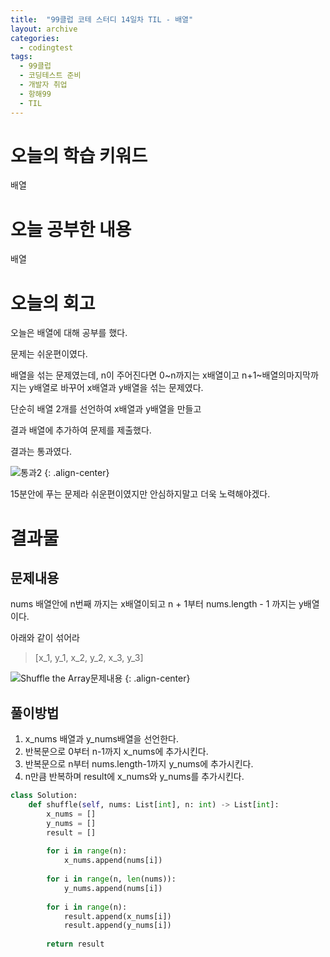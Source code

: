 ```yaml
---
title:  "99클럽 코테 스터디 14일차 TIL - 배열"
layout: archive
categories:
  - codingtest
tags:
  - 99클럽
  - 코딩테스트 준비
  - 개발자 취업
  - 항해99
  - TIL
---
```


# 오늘의 학습 키워드 
배열

# 오늘 공부한 내용
배열


# 오늘의 회고
오늘은 배열에 대해 공부를 했다.

문제는 쉬운편이였다.

배열을 섞는 문제였는데, n이 주어진다면 0~n까지는 x배열이고 n+1~배열의마지막까지는 y배열로 바꾸어 x배열과 y배열을 섞는 문제였다.

단순히 배열 2개를 선언하여 x배열과 y배열을 만들고

결과 배열에 추가하여 문제를 제출했다.

결과는 통과였다.

![통과2](https://github.com/kimhyunso/kimhyunso.github.io/assets/87798982/0fb849b3-4249-4ee6-9235-0b1049b8b0d8)
{: .align-center}

15분안에 푸는 문제라 쉬운편이였지만 안심하지말고 더욱 노력해야겠다.


# 결과물
## 문제내용

nums 배열안에 n번째 까지는 x배열이되고 n + 1부터 nums.length - 1 까지는 y배열이다.

아래와 같이 섞어라

> [x_1, y_1, x_2, y_2, x_3, y_3]

![Shuffle the Array문제내용](https://github.com/kimhyunso/kimhyunso.github.io/assets/87798982/62aeeb92-475e-4840-ac15-9162e9c8cb2d)
{: .align-center}

## 풀이방법
1. x_nums 배열과 y_nums배열을 선언한다.
2. 반복문으로 0부터 n-1까지 x_nums에 추가시킨다.
3. 반복문으로 n부터 nums.length-1까지 y_nums에 추가시킨다.
4. n만큼 반복하며 result에 x_nums와 y_nums를 추가시킨다.

```python
class Solution:
    def shuffle(self, nums: List[int], n: int) -> List[int]:
        x_nums = []
        y_nums = []
        result = []
        
        for i in range(n):
            x_nums.append(nums[i])
        
        for i in range(n, len(nums)):
            y_nums.append(nums[i])
            
        for i in range(n):
            result.append(x_nums[i])
            result.append(y_nums[i])
        
        return result
```



